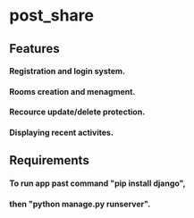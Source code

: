 # post_share

## Features

#### Registration and login system.
#### Rooms creation and menagment.
#### Recource update/delete protection. 
#### Displaying recent activites.

## Requirements

#### To run app past command "pip install django",
#### then "python manage.py runserver".
